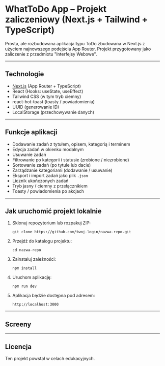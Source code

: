 #  WhatToDo App – Projekt zaliczeniowy (Next.js + Tailwind + TypeScript)

Prosta, ale rozbudowana aplikacja typu ToDo zbudowana w Next.js z użyciem najnowszego podejścia App Router. Projekt przygotowany jako zaliczenie z przedmiotu "Interfejsy Webowe".

---

##  Technologie

- [Next.js](https://nextjs.org/) (App Router + TypeScript)
- React (Hooks: useState, useEffect)
- Tailwind CSS (w tym tryb ciemny)
- react-hot-toast (toasty / powiadomienia)
- UUID (generowanie ID)
- LocalStorage (przechowywanie danych)

---

##  Funkcje aplikacji

- Dodawanie zadań z tytułem, opisem, kategorią i terminem
- Edycja zadań w okienku modalnym
- Usuwanie zadań
- Filtrowanie po kategorii i statusie (zrobione / niezrobione)
- Sortowanie zadań (po tytule lub dacie)
- Zarządzanie kategoriami (dodawanie / usuwanie)
- Eksport i import zadań jako plik `.json`
- Licznik ukończonych zadań
- Tryb jasny / ciemny z przełącznikiem
- Toasty / powiadomienia po akcjach

---

##  Jak uruchomić projekt lokalnie

1. Sklonuj repozytorium lub rozpakuj ZIP:
   ```
   git clone https://github.com/twoj-login/nazwa-repo.git
   ```

2. Przejdź do katalogu projektu:
   ```
   cd nazwa-repo
   ```

3. Zainstaluj zależności:
   ```
   npm install
   ```

4. Uruchom aplikację:
   ```
   npm run dev
   ```

5. Aplikacja będzie dostępna pod adresem:
   ```
   http://localhost:3000
   ```

---

##  Screeny


---

##  Licencja

Ten projekt powstał w celach edukacyjnych.
